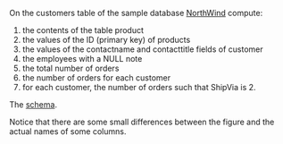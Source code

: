 On the customers table of the sample database [NorthWind](https://github.com/gdv/foundationsCS-2018/raw/master/ex-data/Northwind.large.sqlite) compute:

1.  the contents of the table product
1.  the values of the ID (primary key) of products
1.  the values of the contactname and contacttitle fields of customer
1.  the employees with a NULL note
1.  the total number of orders
1.  the number of orders for each customer
1.  for each customer, the number of orders such that ShipVia is 2.




The [schema](https://github.com/gdv/foundationsCS-2018/raw/master/ex-data/Northwind_ERD.png).

Notice that there are some small differences between the figure and the
actual names of some columns.

